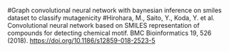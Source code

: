 #Graph convolutional neural network with baynesian inference on smiles dataset to classify mutagenicity
#Hirohara, M., Saito, Y., Koda, Y. et al. Convolutional neural network based on SMILES representation of compounds for detecting chemical motif. BMC Bioinformatics 19, 526 (2018). https://doi.org/10.1186/s12859-018-2523-5
